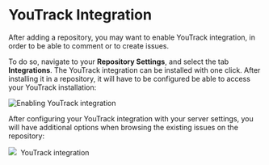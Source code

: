 # YouTrack Integration

After adding a repository, you may want to enable YouTrack integration, in order to be able to comment or to create issues.

To do so, navigate to your **Repository Settings**, and select the tab **Integrations**. The YouTrack integration can be installed with one click. After installing it in a repository, it will have to be configured be able to access your YouTrack installation:

![Enabling YouTrack integration](/images/youtrack.gif)

After configuring your YouTrack integration with your server settings, you will have additional options when browsing the existing issues on the repository:

![](/images/blobid0.png) 
YouTrack integration
